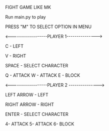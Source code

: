 FIGHT GAME LIKE MK

Run main.py to play

PRESS "M" TO SELECT OPTION IN  MENU


<------------------PLAYER 1--------------->

C - LEFT 

V - RIGHT

SPACE - SELECT CHARACTER

Q - ATTACK
W - ATTACK
E - BLOCK

<------------------PLAYER 2 --------------->

LEFT ARROW - LEFT 

RIGHT ARROW - RIGHT

ENTER - SELECT CHARACTER

4- ATTACK
5- ATTACK
6- BLOCK
